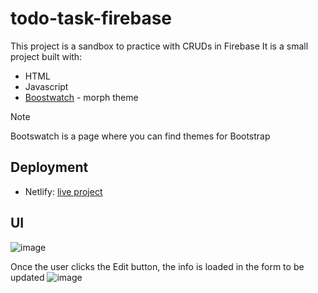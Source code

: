 # todo-task-firebase

This project is a sandbox to practice with CRUDs in Firebase
It is a small project built with:

- HTML
- Javascript
- [Boostwatch](https://bootswatch.com/) - morph theme

> [!NOTE]
> Bootswatch is a page where you can find themes for Bootstrap

## Deployment
- Netlify: [live project](https://firebase-crud-becky.netlify.app/)

## UI 
![image](https://github.com/user-attachments/assets/fdaff9fd-89ec-407b-b3e9-85df4f6c0f6b)

Once the user clicks the Edit button, the info is loaded in the form to be updated
![image](https://github.com/user-attachments/assets/c4c05465-ad76-4f39-a6b9-7ddad93309c1)
